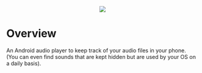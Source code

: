 <p align='center'>
    <img src="https://capsule-render.vercel.app/api?type=venom&height=300&color=gradient&text=BoomBox"/>
</p>

# Overview
An Android audio player to keep track of your audio files in your phone. (You can even find sounds that are kept hidden but are used by your OS on a daily basis).


